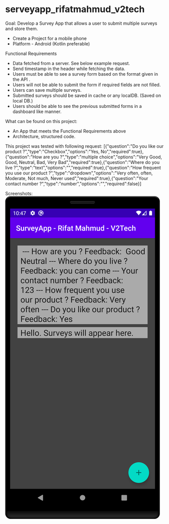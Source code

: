 # serveyapp_rifatmahmud_v2tech

Goal:
Develop a Survey App that allows a user to submit multiple surveys and store them.
* Create a Project for a mobile phone
* Platform - Android (Kotlin preferable)

Functional Requirements
* Data fetched from a server. See below example request.
* Send timestamp in the header while fetching the data.
* Users must be able to see a survey form based on the format given in the API .
* Users will not be able to submit the form if required fields are not filled.
* Users can save multiple surveys. 
* Submitted surveys should be saved in cache or any localDB. (Saved on local DB.)
* Users should be able to see the previous submitted forms in a dashboard like manner.

What can be found on this project:
* An App that meets the Functional Requirements above
* Architecture, structured code.

This project was tested with following request:
[{"question":"Do you like our product ?","type":"Checkbox","options":"Yes, No","required":true},{"question":"How are you ?","type":"multiple choice","options":"Very Good, Good, Neutral, Bad, Very Bad","required":true},{"question":"Where do you live ?","type":"text","options":"","required":true},{"question":"How frequent you use our product ?","type":"dropdown","options":"Very often, often, Moderate, Not much, Never used","required":true},{"question":"Your contact number ?","type":"number","options":"","required":false}]


Screenshots:
![Home Screen](https://github.com/BigBangKing/serveyapp_rifatmahmud_v2tech/blob/BigBangKing-patch-1-Screenshots/device-2020-08-24-104803.png)
